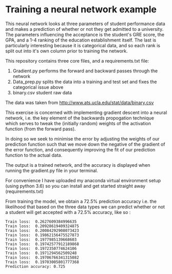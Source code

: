 # Training a neural network example
This neural network looks at three parameters of student performance data and makes a prediction of whether or not they get admitted to a university. The parameters influencing the acceptance is the student's GRE score, the GPA, and a 1-4 ranking of the education establishment itself. The last is particularly interesting because it is categorical data, and so each rank is split out into it's own column prior to training the network.

This repository contains three core files, and a requirements.txt file:
1. Gradient.py performs the forward and backward passes through the network
2. Data_prep.py splits the data into a training and test set and fixes the categorical issue above
3. binary.csv student raw data

The data was taken from http://www.ats.ucla.edu/stat/data/binary.csv

This exercise is concerned with implementing gradient descent into a neural network, i.e. the key element of the backwards propogation technique which serves to tweak the (initially random) weights of the activation function (from the forward pass). 

In doing so we seek to minimise the error by adjusting the weights of our prediction function such that we move down the negative of the gradient of the error function, and consequently improving the fit of our prediction function to the actual data.

The output is a trained network, and the accuracy is displayed when running the gradient.py file in your terminal. 

For convenience I have uploaded my anaconda virtual environment setup (using python 3.6) so you can install and get started straight away (requirements.txt)

From training the model, we obtain a 72.5% prediction accuracy i.e. the likelihood that based on the three data types we can predict whether or not a student will get accepted with a 72.5% accuracy, like so :

```
Train loss:  0.2627609384996635
Train loss:  0.20928619409324875
Train loss:  0.20084292908073423
Train loss:  0.19862156475527873
Train loss:  0.1977985139668603
Train loss:  0.19742577912189868
Train loss:  0.1972350774624106
Train loss:  0.1971294562509248
Train loss:  0.19706766341315082
Train loss:  0.19703005801777368
Prediction accuracy: 0.725
```
